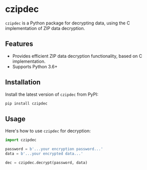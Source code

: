 # czipdec

`czipdec` is a Python package for decrypting data, using the C implementation of ZIP data decryption.

## Features

- Provides efficient ZIP data decryption functionality, based on C implementation.
- Supports Python 3.6+

## Installation

Install the latest version of `czipdec` from PyPI:

```bash
pip install czipdec
```

## Usage
Here's how to use `czipdec` for decryption:

```python
import czipdec

password = b'...your encryption password...'
data = b'...your encrypted data...'

dec = czipdec.decrypt(password, data)

